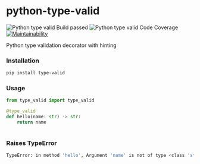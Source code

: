 # python-type-valid

![Python type valid Build passed](https://travis-ci.org/edmhs/python-type-valid.svg?branch=master)
![Python type valid Code Coverage](https://codecov.io/gh/codecov/example-python/branch/master/graph/badge.svg)
[![Maintainability](https://api.codeclimate.com/v1/badges/a99a88d28ad37a79dbf6/maintainability)](https://codeclimate.com/github/codeclimate/codeclimate/maintainability)


Python type validation decorator with hinting

### Installation
~~~sh
pip install type-valid
~~~

### Usage
~~~python
from type_valid import type_valid

@type_valid
def hello(name: str) -> str:
    return name
    
~~~

### Raises TypeError
~~~sh
TypeError: in method 'hello', Argument 'name' is not of type <class 'str'>, received <class 'int'>
~~~
